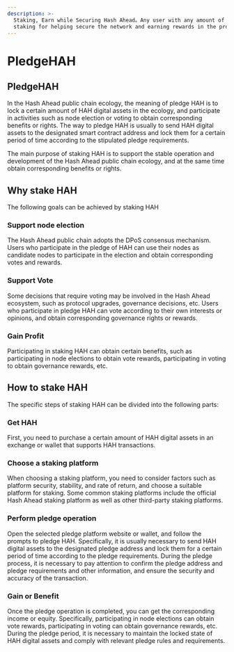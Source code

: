 ```yaml
---
description: >-
  Staking, Earn while Securing Hash Ahead。Any user with any amount of HAH can do
  staking for helping secure the network and earning rewards in the process.
---
```


# PledgeHAH

## PledgeHAH

In the Hash Ahead public chain ecology, the meaning of pledge HAH is to lock a certain amount of HAH digital assets in the ecology, and participate in activities such as node election or voting to obtain corresponding benefits or rights. The way to pledge HAH is usually to send HAH digital assets to the designated smart contract address and lock them for a certain period of time according to the stipulated pledge requirements.

The main purpose of staking HAH is to support the stable operation and development of the Hash Ahead public chain ecology, and at the same time obtain corresponding benefits or rights.

## Why stake HAH

The following goals can be achieved by staking HAH

### Support node election

The Hash Ahead public chain adopts the DPoS consensus mechanism. Users who participate in the pledge of HAH can use their nodes as candidate nodes to participate in the election and obtain corresponding votes and rewards.

### Support Vote

Some decisions that require voting may be involved in the Hash Ahead ecosystem, such as protocol upgrades, governance decisions, etc. Users who participate in pledge HAH can vote according to their own interests or opinions, and obtain corresponding governance rights or rewards.

### Gain Profit

Participating in staking HAH can obtain certain benefits, such as participating in node elections to obtain vote rewards, participating in voting to obtain governance rewards, etc.

## How to stake HAH

The specific steps of staking HAH can be divided into the following parts:

### Get HAH

First, you need to purchase a certain amount of HAH digital assets in an exchange or wallet that supports HAH transactions.

### Choose a staking platform

When choosing a staking platform, you need to consider factors such as platform security, stability, and rate of return, and choose a suitable platform for staking. Some common staking platforms include the official Hash Ahead staking platform as well as other third-party staking platforms.

### Perform pledge operation

Open the selected pledge platform website or wallet, and follow the prompts to pledge HAH. Specifically, it is usually necessary to send HAH digital assets to the designated pledge address and lock them for a certain period of time according to the pledge requirements. During the pledge process, it is necessary to pay attention to confirm the pledge address and pledge requirements and other information, and ensure the security and accuracy of the transaction.

### Gain or Benefit

Once the pledge operation is completed, you can get the corresponding income or equity. Specifically, participating in node elections can obtain vote rewards, participating in voting can obtain governance rewards, etc. During the pledge period, it is necessary to maintain the locked state of HAH digital assets and comply with relevant pledge rules and requirements.
